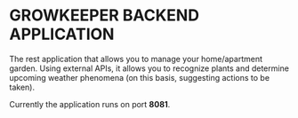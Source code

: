 # GROWKEEPER BACKEND APPLICATION

The rest application that allows you to manage your home/apartment garden. Using external APIs, it allows you to recognize plants and determine upcoming weather phenomena (on this basis, suggesting actions to be taken).

Currently the application runs on port **8081**.